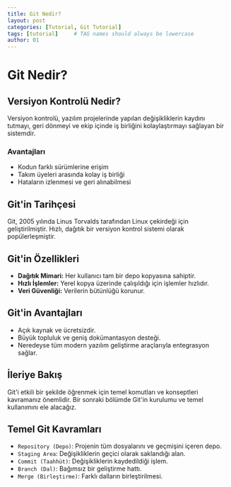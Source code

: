 ```yaml
---
title: Git Nedir?
layout: post
categories: [Tutorial, Git Tutorial]
tags: [tutorial]     # TAG names should always be lowercase
author: 01
---
```



# Git Nedir?

## Versiyon Kontrolü Nedir?
Versiyon kontrolü, yazılım projelerinde yapılan değişikliklerin kaydını tutmayı, geri dönmeyi ve ekip içinde iş birliğini kolaylaştırmayı sağlayan bir sistemdir.

### Avantajları
- Kodun farklı sürümlerine erişim
- Takım üyeleri arasında kolay iş birliği
- Hataların izlenmesi ve geri alınabilmesi

## Git'in Tarihçesi
Git, 2005 yılında Linus Torvalds tarafından Linux çekirdeği için geliştirilmiştir. Hızlı, dağıtık bir versiyon kontrol sistemi olarak popülerleşmiştir.

## Git'in Özellikleri
- **Dağıtık Mimari:** Her kullanıcı tam bir depo kopyasına sahiptir.
- **Hızlı İşlemler:** Yerel kopya üzerinde çalışıldığı için işlemler hızlıdır.
- **Veri Güvenliği:** Verilerin bütünlüğü korunur.

## Git'in Avantajları
- Açık kaynak ve ücretsizdir.
- Büyük topluluk ve geniş dokümantasyon desteği.
- Neredeyse tüm modern yazılım geliştirme araçlarıyla entegrasyon sağlar.

## İleriye Bakış
Git'i etkili bir şekilde öğrenmek için temel komutları ve konseptleri kavramanız önemlidir. Bir sonraki bölümde Git'in kurulumu ve temel kullanımını ele alacağız.

## Temel Git Kavramları
- `Repository (Depo)`: Projenin tüm dosyalarını ve geçmişini içeren depo.
- `Staging Area`: Değişikliklerin geçici olarak saklandığı alan.
- `Commit (Taahhüt)`: Değişikliklerin kaydedildiği işlem.
- `Branch (Dal)`: Bağımsız bir geliştirme hattı.
- `Merge (Birleştirme)`: Farklı dalların birleştirilmesi.

